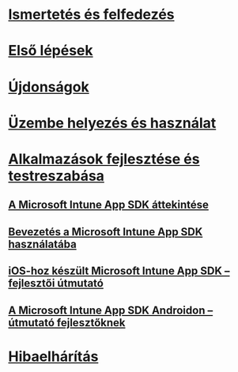 # [Ismertetés és felfedezés](/intune/understand-explore/introduction-to-microsoft-intune)
# [Első lépések](/intune/get-started/what-to-know-before-you-start-microsoft-intune)
# [Újdonságok](/intune/whats-new/whats-new-in-microsoft-intune)
# [Üzembe helyezés és használat](/intune/deploy-use/overview-of-device-and-app-lifecycles-in-microsoft-intune)
# [Alkalmazások fejlesztése és testreszabása](intune-app-sdk.md)
## [A Microsoft Intune App SDK áttekintése](intune-app-sdk.md)
## [Bevezetés a Microsoft Intune App SDK használatába](intune-app-sdk-get-started.md)
## [iOS-hoz készült Microsoft Intune App SDK – fejlesztői útmutató](intune-app-sdk-ios.md)
## [A Microsoft Intune App SDK Androidon – útmutató fejlesztőknek](intune-app-sdk-android.md)
# [Hibaelhárítás](/intune/troubleshoot/how-to-get-support-for-microsoft-intune)


<!--HONumber=Oct16_HO2-->



